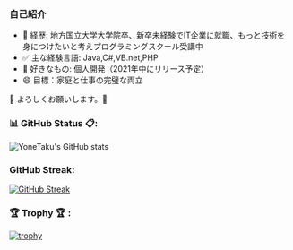 ### 自己紹介

- 💬 経歴: 地方国立大学大学院卒、新卒未経験でIT企業に就職、もっと技術を身につけたいと考えプログラミングスクール受講中
- ✅ 主な経験言語: Java,C#,VB.net,PHP
- 🥰 好きなもの: 個人開発（2021年中にリリース予定）
- 😄 目標：家庭と仕事の完璧な両立

🙇 よろしくお願いします。🙇

### 📊 GitHub Status 📋:
![YoneTaku's GitHub stats](https://github-readme-stats.vercel.app/api?custom_title=YoneTaku's%20GitHub%20Status&username=yonetaku0519&count_private=true&show_icons=true&theme=radical)



### GitHub Streak:
[![GitHub Streak](http://github-readme-streak-stats.herokuapp.com?user=yonetaku0519&theme=onedark_duo)](https://git.io/streak-stats)


### 🏆 Trophy 🏆 :

[![trophy](https://github-profile-trophy.vercel.app/?username=yoshinori-koide&no-frame=true&theme=onedark&row=2&column=4)](https://github.com/ryo-ma/github-profile-trophy)
